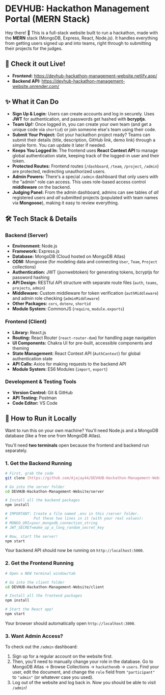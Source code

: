 
# DEVHUB: Hackathon Management Portal (MERN Stack)

Hey there! 👋 This is a full-stack website built to run a hackathon, made with the **MERN** stack (MongoDB, Express, React, Node.js). It handles everything from getting users signed up and into teams, right through to submitting their projects for the judges.

## 🚀 Check it out Live!

* **Frontend:** https://devhub-hackathon-management-website.netlify.app/
* **Backend API:** https://devhub-hackathon-management-website.onrender.com/



## ✨ What it Can Do

* **Sign Up & Login:** Users can create accounts and log in securely. Uses **JWT** for authentication, and passwords get hashed with **bcryptjs**.
* **Team Up!:** Once logged in, you can create your own team (and get a unique code via `shortid`) or join someone else's team using their code.
* **Submit Your Project:** Got your hackathon project ready? Teams can submit their details (title, description, GitHub link, demo link) through a simple form. You can update it later if needed.
* **Keeps You Logged In:** The frontend uses **React Context API** to manage global authentication state, keeping track of the logged-in user and their token.
* **Protected Routes:** Frontend routes (`/dashboard`, `/team`, `/project`, `/admin`) are protected, redirecting unauthorized users.
* **Admin Powers:** There's a special `/admin` dashboard that only users with the "admin" role can access. This uses role-based access control **middleware** on the backend.
* **Judging Panel:** From the admin dashboard, admins can see tables of *all* registered users and *all* submitted projects (populated with team names via **Mongoose**), making it easy to review everything.






## 🛠️ Tech Stack & Details

### Backend (Server)

* **Environment:** Node.js
* **Framework:** Express.js
* **Database:** MongoDB (Cloud hosted on MongoDB Atlas)
* **ODM:** Mongoose (for modeling data and connecting `User`, `Team`, `Project` collections)
* **Authentication:** JWT (jsonwebtoken) for generating tokens, bcryptjs for password hashing
* **API Design:** RESTful API structure with separate route files (`auth`, `teams`, `projects`, `admin`)
* **Middleware:** Custom middleware for token verification (`authMiddleware`) and admin role checking (`adminMiddleware`)
* **Other Packages:** `cors`, `dotenv`, `shortid`
* **Module System:** CommonJS (`require`, `module.exports`)

### Frontend (Client)

* **Library:** React.js
* **Routing:** React Router (`react-router-dom`) for handling page navigation
* **UI Components:** Chakra UI for pre-built, accessible components and theming
* **State Management:** React Context API (`AuthContext`) for global authentication state
* **API Calls:** Axios for making requests to the backend API
* **Module System:** ES6 Modules (`import`, `export`)

### Development & Testing Tools

* **Version Control:** Git & GitHub
* **API Testing:** Postman
* **Code Editor:** VS Code

## 🏁 How to Run it Locally

Want to run this on your own machine? You'll need Node.js and a MongoDB database (like a free one from MongoDB Atlas).

You'll need **two terminals** open because the frontend and backend run separately.

### 1. Get the Backend Running

```bash
# First, grab the code
git clone [https://github.com/Ajajay44/DEVHUB-Hackathon-Management-Website.git](https://github.com/Ajajay44/DEVHUB-Hackathon-Management-Website.git)

# Go into the server folder
cd DEVHUB-Hackathon-Management-Website/server

# Install all the backend packages
npm install

# IMPORTANT: Create a file named .env in this /server folder.
#            Put these two lines in it (with your real values):
# MONGO_URI=your_mongodb_connection_string
# JWT_SECRET=make_up_a_long_random_secret_key

# Now, start the server!
npm start
````

Your backend API should now be running on `http://localhost:5000`.

### 2\. Get the Frontend Running

```bash
# Open a NEW terminal window/tab

# Go into the client folder
cd DEVHUB-Hackathon-Management-Website/client

# Install all the frontend packages
npm install

# Start the React app!
npm start
```

Your browser should automatically open `http://localhost:3000`.

### 3\. Want Admin Access?

To check out the `/admin` dashboard:

1.  Sign up for a regular account on the website first.
2.  Then, you'll need to manually change your role in the database. Go to MongoDB Atlas -\> Browse Collections -\> `hackathondb` -\> `users`. Find your user, edit the document, and change the `role` field from `"participant"` to `"admin"` (or whatever case you used).
3.  Log out of the website and log back in. Now you should be able to visit `/admin`\!

